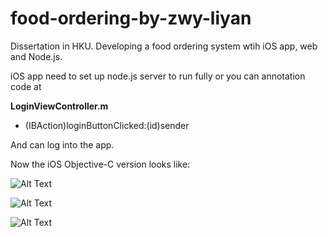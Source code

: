 # food-ordering-by-zwy-liyan

Dissertation in HKU. Developing a food ordering system wtih iOS app, web and Node.js.

iOS app need to set up node.js server to run fully or you can annotation code at 

**LoginViewController.m**
- (IBAction)loginButtonClicked:(id)sender

And can log into the app.

Now the iOS Objective-C version looks like:

![Alt Text](https://github.com/Thanatos-L/food-ordering-by-zwy-liyan/blob/master/readme/MainView.gif)

![Alt Text](https://github.com/Thanatos-L/food-ordering-by-zwy-liyan/blob/master/readme/Login%20and%20Address.gif)

![Alt Text](https://github.com/Thanatos-L/food-ordering-by-zwy-liyan/blob/master/readme/Detailed%20tableView.gif)
